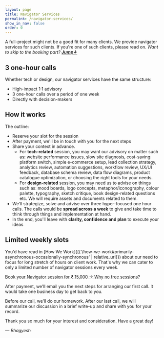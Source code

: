 ```yaml
---
layout: page
title: Navigator Services
permalink: /navigator-services/
show_in_nav: false
order: 0
---
```

A full-project might not be a good fit for many clients. We provide navigator services for such clients. If you're one of such clients, please read on. *Want to skip to the booking part? **[Jump↓](#limited-weekly-slots)***

## 3 one-hour calls
Whether tech or design, our navigator services have the same structure:
- High-impact 1:1 advisory
- 3 one-hour calls over a period of one week
- Directly with decision-makers

## How it works
The outline:
- Reserve your slot for the session
- After payment, we'll be in touch with you for the next steps
- Share your context in advance.
    - For **tech-related** session, you may want our advisory on matter such as: website performance issues, slow site diagnosis, cost-saving platform switch, simple e-commerce setup, lead collection strategy, analytics review, automation suggestions, workflow review, UX/UI feedback, database schema review, data flow diagrams, product catalogue optimization, or choosing the right tools for your needs.
    - For **design-related** session, you may need us to advise on things such as: mood boards, logo concepts, metaphor/iconography, colour palette, typography, sketch critique, book design-related questions etc. We will require assets and documents related to them.
- We'll strategize, solve and advise over three hyper-focused one hour calls. The calls would be **spread across a week** to give and take time to think through things and implementation at hand.
- In the end, you'll leave with **clarity, confidence and plan** to execute your ideas

## Limited weekly slots
You'd have read in [How We Work]({{'/how-we-work#primarily-asynchronous-occasionally-synchronous' | relative_url}}) about our need to focus for long stretch of hours on client work. That's why we can cater to only a limited number of navigator sessions every week.

<div class="cta-container mt-2 mb-2">
            <a class="cta" href="https://rzp.io/rzp/sisyphus-navigator/" target="_blank">Book your Navigator session for ₹ 15,000&nbsp;→ 
            </a>
            <a class="cta-tagline" href="{{'/no-free-work/' | relative_url}}"> Why no free sessions?</a>
</div>


After payment, we'll email you the next steps for arranging our first call. It would take one business day to get back to you.

Before our call, we'll do our homework. After our last call, we will summarize our discussion in a brief write-up and share with you for your record.

Thank you so much for your interest and consideration. Have a great day! 
<p class="flex justify-end"><em>— Bhagyesh</em></p>
